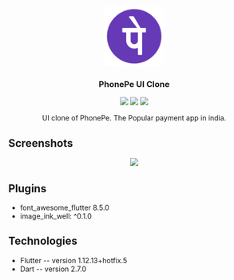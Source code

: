 <p align="center">
    <img src="https://github.com/Jay-Tillu/PhonePe-UI-Clone/blob/master/assets/GitHub%20assets/logo.png?raw=true" alt="PhonePe App Logo" width="120" height="120">
  </a>
</p>

<h3 align="center">PhonePe UI Clone</h3>


<p align="center">
  <img src="https://img.shields.io/github/issues/Jay-Tillu/Xylophone">
  <img src="https://img.shields.io/github/forks/Jay-Tillu/Xylophone">
  <img src="https://img.shields.io/github/stars/Jay-Tillu/Xylophone">
</p>

<p align="center">
UI clone of PhonePe. The Popular payment app in india.
</p>


## Screenshots

<p align="center">
  <img src="E:\PhonePe-UI-Clone-master\assets\GitHub assets">
</p>


## Plugins

* font_awesome_flutter 8.5.0
* image_ink_well: ^0.1.0


## Technologies

* Flutter -- version 1.12.13+hotfix.5
* Dart -- version 2.7.0
